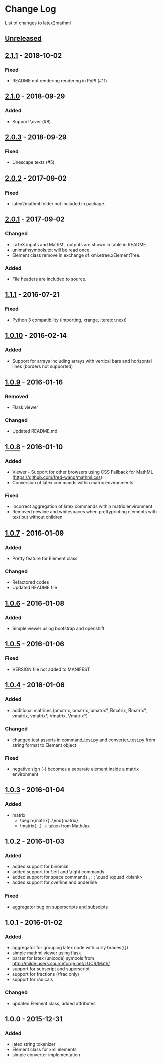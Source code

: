 # Change Log
List of changes to latex2mathml

## [Unreleased]

## [2.1.1] - 2018-10-02
### Fixed
- README not rendering rendering in PyPI (#11)

## [2.1.0] - 2018-09-29
### Added
- Support \over (#8)

## [2.0.3] - 2018-09-29
### Fixed
- Unescape texts (#5)

## [2.0.2] - 2017-09-02
### Fixed
- latex2mathml folder not included in package.

## [2.0.1] - 2017-09-02
### Changed
- LaTeX inputs and MathML outputs are shown in table in README.
- unimathsymbols.txt will be read once.
- Element class remove in exchange of xml.etree.xElementTree.

### Added
- File headers are included to source.

## [1.1.1] - 2016-07-21
### Fixed
- Python 3 compatibility (importing, xrange, iterator.next)

## [1.0.10] - 2016-02-14
### Added
- Support for arrays including arrays with vertical bars and horizontal lines (borders not supported)

## [1.0.9] - 2016-01-16
### Removed
- Flask viewer

### Changed
- Updated README.md

## [1.0.8] - 2016-01-10
### Added
- Viewer - Support for other browsers using CSS Fallback for MathML (https://github.com/fred-wang/mathml.css)
- Conversion of latex commands within matrix environments

### Fixed
- Incorrect aggregation of latex commands within matrix environment
- Removed newline and whitespaces when prettyprinting elements with text but without children

## [1.0.7] - 2016-01-09
### Added
- Pretty feature for Element class

### Changed
- Refactored codes
- Updated README file

## [1.0.6] - 2016-01-08
### Added
- Simple viewer using bootstrap and openshift

## [1.0.5] - 2016-01-06
### Fixed
- VERSION file not added to MANIFEST

## [1.0.4] - 2016-01-06
### Added
- additional matrices (pmatrix, bmatrix, bmatrix*, Bmatrix, Bmatrix*, vmatrix, vmatrix*, Vmatrix, Vmatrix*)

### Changed
- changed test asserts in command_test.py and converter_test.py from string format to Element object

### Fixed
- negative sign (-) becomes a separate element inside a matrix environment

## [1.0.3] - 2016-01-04
### Added
- matrix
    - \begin{matrix}..\end{matrix}
    - \matrix{...} -> taken from MathJax

## 1.0.2 - 2016-01-03
### Added
- added support for binomial
- added support for \left and \right commands
- added support for space commands \, \: \; \quad \qquad \<blank>
- added support for overline and underline

### Fixed
- aggregator bug on superscripts and subscipts

## 1.0.1 - 2016-01-02
### Added
- aggregator for grouping latex code with curly braces({})
- simple mathml viewer using flask
- parser for latex (unicode) symbols from http://milde.users.sourceforge.net/LUCR/Math/
- support for subscript and superscript
- support for fractions (\frac only)
- support for radicals

### Changed
- updated Element class, added attributes

## 1.0.0 - 2015-12-31
### Added
- latex string tokenizer
- Element class for xml elements
- simple converter implementation

[Unreleased]: https://github.com/Code-ReaQtor/latex2mathml/compare/v2.1.1...master
[2.1.1]: https://github.com/Code-ReaQtor/latex2mathml/releases/tag/2.1.0
[2.1.0]: https://github.com/Code-ReaQtor/latex2mathml/releases/tag/2.1.0
[2.0.3]: https://github.com/Code-ReaQtor/latex2mathml/releases/tag/2.0.3
[2.0.2]: https://github.com/Code-ReaQtor/latex2mathml/releases/tag/2.0.2
[2.0.1]: https://github.com/Code-ReaQtor/latex2mathml/releases/tag/2.0.1
[1.1.1]: https://github.com/Code-ReaQtor/latex2mathml/releases/tag/1.1.1
[1.0.10]: https://github.com/Code-ReaQtor/latex2mathml/releases/tag/1.0.10
[1.0.9]: https://github.com/Code-ReaQtor/latex2mathml/releases/tag/1.0.9
[1.0.8]: https://github.com/Code-ReaQtor/latex2mathml/releases/tag/1.0.8
[1.0.7]: https://github.com/Code-ReaQtor/latex2mathml/releases/tag/1.0.7
[1.0.6]: https://github.com/Code-ReaQtor/latex2mathml/releases/tag/1.0.6
[1.0.5]: https://github.com/Code-ReaQtor/latex2mathml/releases/tag/1.0.5
[1.0.4]: https://github.com/Code-ReaQtor/latex2mathml/releases/tag/1.0.4
[1.0.3]: https://github.com/Code-ReaQtor/latex2mathml/releases/tag/1.0.3